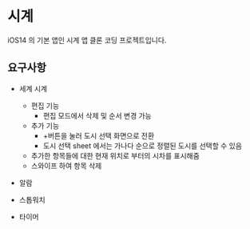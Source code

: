 #  시계

iOS14 의 기본 앱인 시계 앱 클론 코딩 프로젝트입니다.



## 요구사항

- 세계 시계

  - 편집 기능
    - 편집 모드에서 삭제 및 순서 변경 가능
  - 추가 기능
    - +버튼을 눌러 도시 선택 화면으로 전환
    - 도시 선택 sheet 에서는 가나다 순으로 정렬된 도시를 선택할 수 있음
  - 추가한 항목들에 대한 현재 위치로 부터의 시차를 표시해줌
  - 스와이프 하여 항목 삭제

- 알람

  

- 스톱워치

  

- 타이머

  
